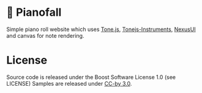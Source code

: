 # 🎹 Pianofall
Simple piano roll website which uses [Tone.js](https://tonejs.github.io/), [Tonejs-Instruments](https://github.com/nbrosowsky/tonejs-instruments), [NexusUI](https://nexus-js.github.io/ui/) and canvas for note rendering.

# License
Source code is released under the Boost Software License 1.0 (see LICENSE)
Samples are released under [CC-by 3.0](https://creativecommons.org/licenses/by/3.0/).